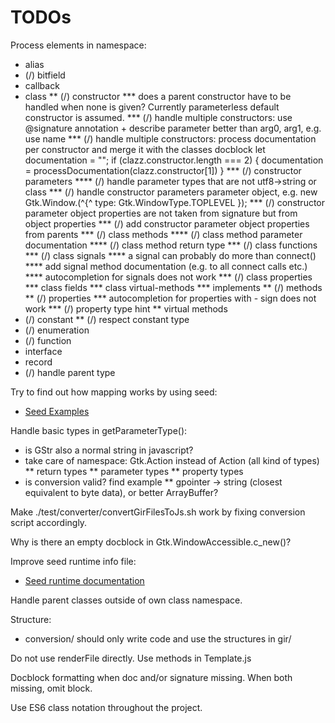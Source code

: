 # TODOs

Process elements in namespace:
* alias
* (/) bitfield
* callback
* class
** (/) constructor
*** does a parent constructor have to be handled when none is given? Currently parameterless default constructor is assumed.
*** (/) handle multiple constructors: use @signature annotation + describe parameter better than arg0, arg1, e.g. use name
*** (/) handle multiple constructors: process documentation per constructor and merge it with the classes docblock
    let documentation = "";
    if (clazz.constructor.length === 2) {
        documentation = processDocumentation(clazz.constructor[1])
    }
*** (/) constructor parameters
**** (/) handle parameter types that are not utf8->string or class
*** (/) handle constructor parameters parameter object, e.g. new Gtk.Window.(^{^ type: Gtk.WindowType.TOPLEVEL });
*** (/) constructor parameter object properties are not taken from signature but from object properties
*** (/) add constructor parameter object properties from parents
*** (/) class methods
**** (/) class method parameter documentation
**** (/) class method return type
*** (/) class functions
*** (/) class signals
**** a signal can probably do more than connect()
**** add signal method documentation (e.g. to all connect calls etc.)
**** autocompletion for signals does not work
*** (/) class properties
*** class fields
*** class virtual-methods
*** implements
** (/) methods
** (/) properties
*** autocompletion for properties with - sign does not work
*** (/) property type hint
** virtual methods
* (/) constant
** (/) respect constant type
* (/) enumeration
* (/) function
* interface
* record
* (/) handle parent type

Try to find out how mapping works by using seed:
* [Seed Examples](https://github.com/GNOME/seed-examples)

Handle basic types in getParameterType():
* is GStr also a normal string in javascript?
* take care of namespace: Gtk.Action instead of Action (all kind of types)
** return types
** parameter types
** property types
* is conversion valid? find example
** gpointer -> string (closest equivalent to byte data), or better ArrayBuffer?

Make ./test/converter/convertGirFilesToJs.sh work by fixing conversion script accordingly.

Why is there an empty docblock in Gtk.WindowAccessible.c_new()?

Improve seed runtime info file:
* [Seed runtime documentation](https://people.gnome.org/~racarr/seed/runtime.html)

Handle parent classes outside of own class namespace.

Structure:
* conversion/ should only write code and use the structures in gir/

Do not use renderFile directly. Use methods in Template.js

Docblock formatting when doc and/or signature missing. When both missing, omit block.

Use ES6 class notation throughout the project.